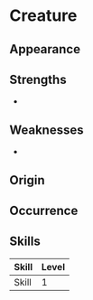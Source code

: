 # Creature

## Appearance


## Strengths
* 

## Weaknesses
* 

## Origin


## Occurrence


## Skills
| Skill                    | Level | 
| ------------------------ | ----- | 
| Skill                    | 1     | 

